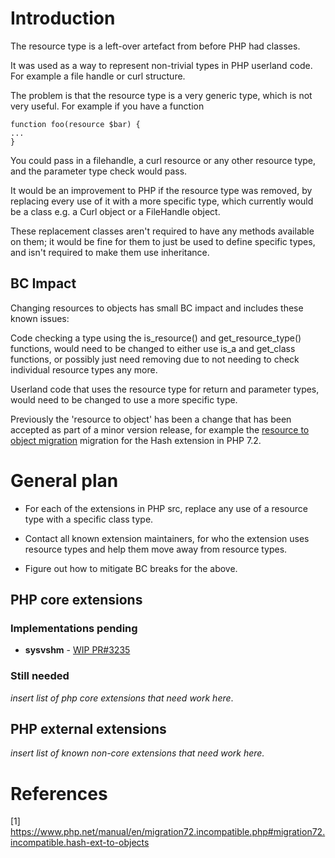 # Introduction

The resource type is a left-over artefact from before PHP had classes.

It was used as a way to represent non-trivial types in PHP userland code. For example a file handle or curl structure.

The problem is that the resource type is a very generic type, which is not very useful. For example if you have a function

```
function foo(resource $bar) {
...
}
```

You could pass in a filehandle, a curl resource or any other resource type, and the parameter type check would pass.

It would be an improvement to PHP if the resource type was removed, by replacing every use of it with a more specific type, which currently would be a class e.g. a Curl object or a FileHandle object.

These replacement classes aren't required to have any methods available on them; it would be fine for them to just be used to define specific types, and isn't required to make them use inheritance.

## BC Impact

Changing resources to objects has small BC impact and includes these known issues:

Code checking a type using the is_resource() and get_resource_type() functions, would need to be changed to either use is_a and get_class functions, or possibly just need removing due to not needing to check individual resource types any more.

Userland code that uses the resource type for return and parameter types, would need to be changed to use a more specific type.

Previously the 'resource to object' has been a change that has been accepted as part of a minor version release, for example the [resource to object migration](https://www.php.net/manual/en/migration72.incompatible.php#migration72.incompatible.hash-ext-to-objects) migration for the Hash extension in PHP 7.2.

# General plan

* For each of the extensions in PHP src, replace any use of a resource type with a specific class type.

* Contact all known extension maintainers, for who the extension uses resource types and help them move away from resource types.

* Figure out how to mitigate BC breaks for the above.


## PHP core extensions 

### Implementations pending

* **sysvshm** - [WIP PR#3235](https://github.com/php/php-src/pull/3235)

### Still needed
*insert list of php core extensions that need work here*.

## PHP external extensions

*insert list of known non-core extensions that need work here.*

# References

[1] https://www.php.net/manual/en/migration72.incompatible.php#migration72.incompatible.hash-ext-to-objects
